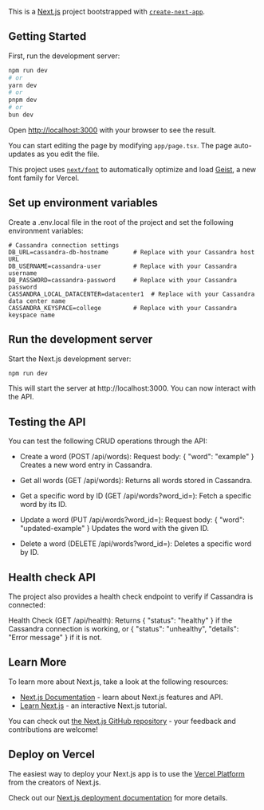 This is a [Next.js](https://nextjs.org) project bootstrapped with [`create-next-app`](https://nextjs.org/docs/app/api-reference/cli/create-next-app).

## Getting Started

First, run the development server:

```bash
npm run dev
# or
yarn dev
# or
pnpm dev
# or
bun dev
```

Open [http://localhost:3000](http://localhost:3000) with your browser to see the result.

You can start editing the page by modifying `app/page.tsx`. The page auto-updates as you edit the file.

This project uses [`next/font`](https://nextjs.org/docs/app/building-your-application/optimizing/fonts) to automatically optimize and load [Geist](https://vercel.com/font), a new font family for Vercel.

## Set up environment variables
Create a .env.local file in the root of the project and set the following environment variables:

```
# Cassandra connection settings
DB_URL=cassandra-db-hostname       # Replace with your Cassandra host URL
DB_USERNAME=cassandra-user         # Replace with your Cassandra username
DB_PASSWORD=cassandra-password     # Replace with your Cassandra password
CASSANDRA_LOCAL_DATACENTER=datacenter1  # Replace with your Cassandra data center name
CASSANDRA_KEYSPACE=college         # Replace with your Cassandra keyspace name
```

## Run the development server
Start the Next.js development server:

```bash
npm run dev
```
This will start the server at http://localhost:3000. You can now interact with the API.

## Testing the API
You can test the following CRUD operations through the API:

- Create a word (POST /api/words):
Request body: { "word": "example" }
Creates a new word entry in Cassandra.

- Get all words (GET /api/words):
Returns all words stored in Cassandra.

- Get a specific word by ID (GET /api/words?word_id=<id>):
Fetch a specific word by its ID.

- Update a word (PUT /api/words?word_id=<id>):
Request body: { "word": "updated-example" }
Updates the word with the given ID.

- Delete a word (DELETE /api/words?word_id=<id>):
Deletes a specific word by ID.

## Health check API
The project also provides a health check endpoint to verify if Cassandra is connected:

Health Check (GET /api/health):
Returns { "status": "healthy" } if the Cassandra connection is working, or { "status": "unhealthy", "details": "Error message" } if it is not.

## Learn More

To learn more about Next.js, take a look at the following resources:

- [Next.js Documentation](https://nextjs.org/docs) - learn about Next.js features and API.
- [Learn Next.js](https://nextjs.org/learn) - an interactive Next.js tutorial.

You can check out [the Next.js GitHub repository](https://github.com/vercel/next.js) - your feedback and contributions are welcome!

## Deploy on Vercel

The easiest way to deploy your Next.js app is to use the [Vercel Platform](https://vercel.com/new?utm_medium=default-template&filter=next.js&utm_source=create-next-app&utm_campaign=create-next-app-readme) from the creators of Next.js.

Check out our [Next.js deployment documentation](https://nextjs.org/docs/app/building-your-application/deploying) for more details.
